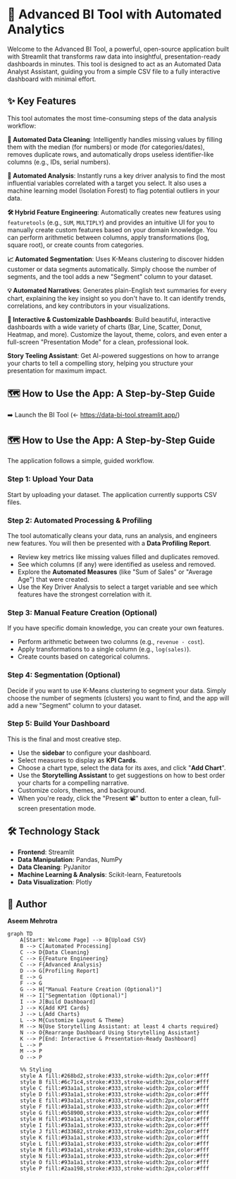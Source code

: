 # 🚀 Advanced BI Tool with Automated Analytics

Welcome to the Advanced BI Tool, a powerful, open-source application built with Streamlit that transforms raw data into insightful, presentation-ready dashboards in minutes. This tool is designed to act as an Automated Data Analyst Assistant, guiding you from a simple CSV file to a fully interactive dashboard with minimal effort.

## ✨ Key Features

This tool automates the most time-consuming steps of the data analysis workflow:

**🤖 Automated Data Cleaning**: Intelligently handles missing values by filling them with the median (for numbers) or mode (for categories/dates), removes duplicate rows, and automatically drops useless identifier-like columns (e.g., IDs, serial numbers).

**🔬 Automated Analysis**: Instantly runs a key driver analysis to find the most influential variables correlated with a target you select. It also uses a machine learning model (Isolation Forest) to flag potential outliers in your data.

**🛠️ Hybrid Feature Engineering**: Automatically creates new features using `featuretools` (e.g., `SUM`, `MULTIPLY`) and provides an intuitive UI for you to manually create custom features based on your domain knowledge. You can perform arithmetic between columns, apply transformations (log, square root), or create counts from categories.

**📈 Automated Segmentation**: Uses K-Means clustering to discover hidden customer or data segments automatically. Simply choose the number of segments, and the tool adds a new "Segment" column to your dataset.

**💡 Automated Narratives**: Generates plain-English text summaries for every chart, explaining the key insight so you don't have to. It can identify trends, correlations, and key contributors in your visualizations.

**🎨 Interactive & Customizable Dashboards**: Build beautiful, interactive dashboards with a wide variety of charts (Bar, Line, Scatter, Donut, Heatmap, and more). Customize the layout, theme, colors, and even enter a full-screen "Presentation Mode" for a clean, professional look.

**Story Teeling Assistant**: Get AI-powered suggestions on how to arrange your charts to tell a compelling story, helping you structure your presentation for maximum impact.

## 🗺️  How to Use the App: A Step-by-Step Guide

➡️ Launch the BI Tool (<- https://data-bi-tool.streamlit.app/)

## 🗺️ How to Use the App: A Step-by-Step Guide

The application follows a simple, guided workflow.

### Step 1: Upload Your Data

Start by uploading your dataset. The application currently supports CSV files.

### Step 2: Automated Processing & Profiling

The tool automatically cleans your data, runs an analysis, and engineers new features. You will then be presented with a **Data Profiling Report**.

- Review key metrics like missing values filled and duplicates removed.
- See which columns (if any) were identified as useless and removed.
- Explore the **Automated Measures** (like "Sum of Sales" or "Average Age") that were created.
- Use the Key Driver Analysis to select a target variable and see which features have the strongest correlation with it.

### Step 3: Manual Feature Creation (Optional)

If you have specific domain knowledge, you can create your own features.

- Perform arithmetic between two columns (e.g., `revenue - cost`).
- Apply transformations to a single column (e.g., `log(sales)`).
- Create counts based on categorical columns.

### Step 4: Segmentation (Optional)

Decide if you want to use K-Means clustering to segment your data. Simply choose the number of segments (clusters) you want to find, and the app will add a new "Segment" column to your dataset.

### Step 5: Build Your Dashboard

This is the final and most creative step.

- Use the **sidebar** to configure your dashboard.
- Select measures to display as **KPI Cards**.
- Choose a chart type, select the data for its axes, and click "**Add Chart**".
- Use the **Storytelling Assistant** to get suggestions on how to best order your charts for a compelling narrative.
- Customize colors, themes, and background.
- When you're ready, click the "Present 📽️" button to enter a clean, full-screen presentation mode.

## 🛠️ Technology Stack

- **Frontend**: Streamlit
- **Data Manipulation**: Pandas, NumPy
- **Data Cleaning**: PyJanitor
- **Machine Learning & Analysis**: Scikit-learn, Featuretools
- **Data Visualization**: Plotly


## 👤 Author

**Aseem Mehrotra**

```mermaid
graph TD
    A[Start: Welcome Page] --> B{Upload CSV}
    B --> C[Automated Processing]
    C --> D{Data Cleaning}
    C --> E{Feature Engineering}
    C --> F{Advanced Analysis}
    D --> G[Profiling Report]
    E --> G
    F --> G
    G --> H["Manual Feature Creation (Optional)"]
    H --> I["Segmentation (Optional)"]
    I --> J[Build Dashboard]
    J --> K{Add KPI Cards}
    J --> L{Add Charts}
    L --> M{Customize Layout & Theme}
    M --> N{Use Storytelling Assistant: at least 4 charts required}
    N --> O{Rearrange Dashboard Using Storytelling Assistant}
    K --> P[End: Interactive & Presentation-Ready Dashboard]
    L --> P
    M --> P
    O --> P

    %% Styling
    style A fill:#268bd2,stroke:#333,stroke-width:2px,color:#fff
    style B fill:#6c71c4,stroke:#333,stroke-width:2px,color:#fff
    style C fill:#93a1a1,stroke:#333,stroke-width:2px,color:#fff
    style D fill:#93a1a1,stroke:#333,stroke-width:2px,color:#fff
    style E fill:#93a1a1,stroke:#333,stroke-width:2px,color:#fff
    style F fill:#93a1a1,stroke:#333,stroke-width:2px,color:#fff
    style G fill:#b58900,stroke:#333,stroke-width:2px,color:#fff
    style H fill:#93a1a1,stroke:#333,stroke-width:2px,color:#fff
    style I fill:#93a1a1,stroke:#333,stroke-width:2px,color:#fff
    style J fill:#d33682,stroke:#333,stroke-width:2px,color:#fff
    style K fill:#93a1a1,stroke:#333,stroke-width:2px,color:#fff
    style L fill:#93a1a1,stroke:#333,stroke-width:2px,color:#fff
    style M fill:#93a1a1,stroke:#333,stroke-width:2px,color:#fff
    style N fill:#93a1a1,stroke:#333,stroke-width:2px,color:#fff
    style O fill:#93a1a1,stroke:#333,stroke-width:2px,color:#fff
    style P fill:#2aa198,stroke:#333,stroke-width:2px,color:#fff



